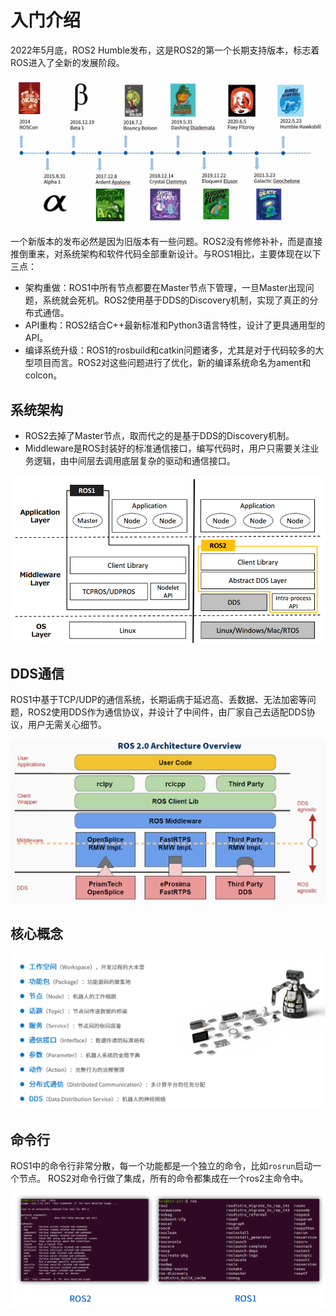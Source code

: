 # 入门介绍

2022年5月底，ROS2 Humble发布，这是ROS2的第一个长期支持版本，标志着ROS进入了全新的发展阶段。

![ROS发展历程](../images/ros2/ros2_timeline.jpg)

一个新版本的发布必然是因为旧版本有一些问题。ROS2没有修修补补，而是直接推倒重来，对系统架构和软件代码全部重新设计。与ROS1相比，主要体现在以下三点：

- 架构重做：ROS1中所有节点都要在Master节点下管理，一旦Master出现问题，系统就会死机。ROS2使用基于DDS的Discovery机制，实现了真正的分布式通信。
- API重构：ROS2结合C++最新标准和Python3语言特性，设计了更具通用型的API。
- 编译系统升级：ROS1的rosbuild和catkin问题诸多，尤其是对于代码较多的大型项目而言。ROS2对这些问题进行了优化，新的编译系统命名为ament和colcon。

## 系统架构

- ROS2去掉了Master节点，取而代之的是基于DDS的Discovery机制。
- Middleware是ROS封装好的标准通信接口，编写代码时，用户只需要关注业务逻辑，由中间层去调用底层复杂的驱动和通信接口。

![ROS2 vs ROS1](../images/ros2/arch.png)

## DDS通信

ROS1中基于TCP/UDP的通信系统，长期诟病于延迟高、丢数据、无法加密等问题，ROS2使用DDS作为通信协议，并设计了中间件，由厂家自己去适配DDS协议，用户无需关心细节。

![DDS通信](../images/ros2/dds.png)

## 核心概念

![核心概念](../images/ros2/core_concepts.png)

## 命令行

ROS1中的命令行非常分散，每一个功能都是一个独立的命令，比如`rosrun`启动一个节点。
ROS2对命令行做了集成，所有的命令都集成在一个ros2主命令中。

![命令行](../images/ros2/command_line.png)



